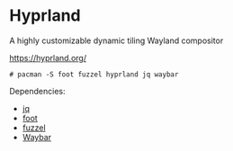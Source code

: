 # Hyprland

A highly customizable dynamic tiling Wayland compositor

https://hyprland.org/

    # pacman -S foot fuzzel hyprland jq waybar

Dependencies:

- [jq](https://jqlang.github.io/jq/)
- [foot](https://codeberg.org/dnkl/foot)
- [fuzzel](https://codeberg.org/dnkl/fuzzel)
- [Waybar](https://github.com/Alexays/Waybar/)
